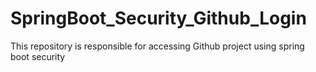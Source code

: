 # SpringBoot_Security_Github_Login
This repository is responsible for accessing Github project using spring boot security
